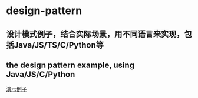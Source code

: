 # design-pattern
## 设计模式例子，结合实际场景，用不同语言来实现，包括Java/JS/TS/C/Python等

## the design pattern example, using Java/JS/C/Python

[演示例子](https://microwind.github.io/design-pattern/)
